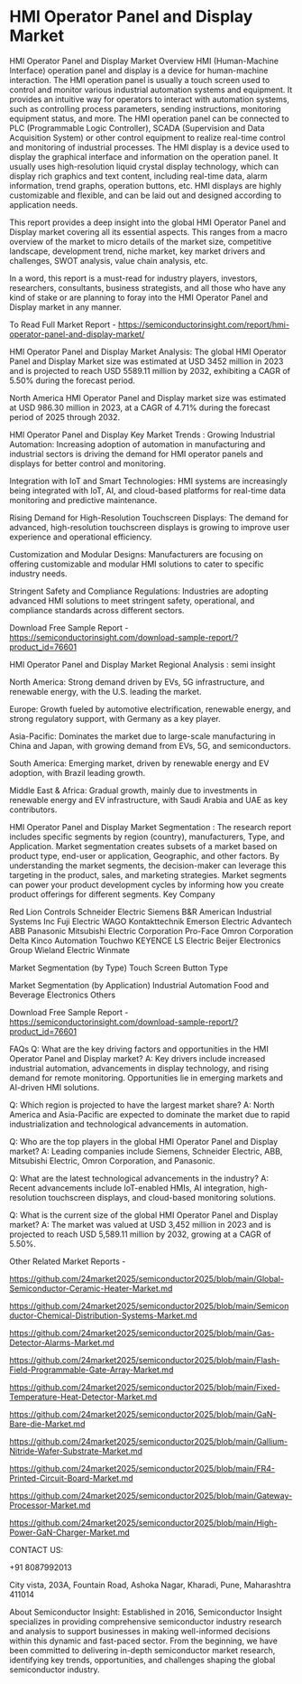 <h1>HMI Operator Panel and Display Market</h1>
HMI Operator Panel and Display Market Overview
HMI (Human-Machine Interface) operation panel and display is a device for human-machine interaction. The HMI operation panel is usually a touch screen used to control and monitor various industrial automation systems and equipment. It provides an intuitive way for operators to interact with automation systems, such as controlling process parameters, sending instructions, monitoring equipment status, and more. The HMI operation panel can be connected to PLC (Programmable Logic Controller), SCADA (Supervision and Data Acquisition System) or other control equipment to realize real-time control and monitoring of industrial processes. The HMI display is a device used to display the graphical interface and information on the operation panel. It usually uses high-resolution liquid crystal display technology, which can display rich graphics and text content, including real-time data, alarm information, trend graphs, operation buttons, etc. HMI displays are highly customizable and flexible, and can be laid out and designed according to application needs.

This report provides a deep insight into the global HMI Operator Panel and Display market covering all its essential aspects. This ranges from a macro overview of the market to micro details of the market size, competitive landscape, development trend, niche market, key market drivers and challenges, SWOT analysis, value chain analysis, etc.

In a word, this report is a must-read for industry players, investors, researchers, consultants, business strategists, and all those who have any kind of stake or are planning to foray into the HMI Operator Panel and Display market in any manner.

To Read Full Market Report -
https://semiconductorinsight.com/report/hmi-operator-panel-and-display-market/

HMI Operator Panel and Display Market Analysis:
The global HMI Operator Panel and Display Market size was estimated at USD 3452 million in 2023 and is projected to reach USD 5589.11 million by 2032, exhibiting a CAGR of 5.50% during the forecast period.

North America HMI Operator Panel and Display market size was estimated at USD 986.30 million in 2023, at a CAGR of 4.71% during the forecast period of 2025 through 2032.

HMI Operator Panel and Display Key Market Trends :
Growing Industrial Automation: Increasing adoption of automation in manufacturing and industrial sectors is driving the demand for HMI operator panels and displays for better control and monitoring.

Integration with IoT and Smart Technologies: HMI systems are increasingly being integrated with IoT, AI, and cloud-based platforms for real-time data monitoring and predictive maintenance.

Rising Demand for High-Resolution Touchscreen Displays: The demand for advanced, high-resolution touchscreen displays is growing to improve user experience and operational efficiency.

Customization and Modular Designs: Manufacturers are focusing on offering customizable and modular HMI solutions to cater to specific industry needs.

Stringent Safety and Compliance Regulations: Industries are adopting advanced HMI solutions to meet stringent safety, operational, and compliance standards across different sectors.

Download Free Sample Report -
https://semiconductorinsight.com/download-sample-report/?product_id=76601

HMI Operator Panel and Display Market Regional Analysis :
semi insight

North America:
Strong demand driven by EVs, 5G infrastructure, and renewable energy, with the U.S. leading the market.

Europe:
Growth fueled by automotive electrification, renewable energy, and strong regulatory support, with Germany as a key player.

Asia-Pacific:
Dominates the market due to large-scale manufacturing in China and Japan, with growing demand from EVs, 5G, and semiconductors.

South America:
Emerging market, driven by renewable energy and EV adoption, with Brazil leading growth.

Middle East & Africa:
Gradual growth, mainly due to investments in renewable energy and EV infrastructure, with Saudi Arabia and UAE as key contributors.

HMI Operator Panel and Display Market Segmentation :
The research report includes specific segments by region (country), manufacturers, Type, and Application. Market segmentation creates subsets of a market based on product type, end-user or application, Geographic, and other factors. By understanding the market segments, the decision-maker can leverage this targeting in the product, sales, and marketing strategies. Market segments can power your product development cycles by informing how you create product offerings for different segments.
Key Company

Red Lion Controls
Schneider Electric
Siemens
B&R
American Industrial Systems Inc
Fuji Electric
WAGO Kontakttechnik
Emerson Electric
Advantech
ABB
Panasonic
Mitsubishi Electric Corporation
Pro-Face
Omron Corporation
Delta
Kinco Automation
Touchwo
KEYENCE
LS Electric
Beijer Electronics Group
Wieland Electric
Winmate

Market Segmentation (by Type)
Touch Screen
Button Type

Market Segmentation (by Application)
Industrial Automation
Food and Beverage
Electronics
Others

Download Free Sample Report -
https://semiconductorinsight.com/download-sample-report/?product_id=76601

FAQs
Q: What are the key driving factors and opportunities in the HMI Operator Panel and Display market?
A: Key drivers include increased industrial automation, advancements in display technology, and rising demand for remote monitoring. Opportunities lie in emerging markets and AI-driven HMI solutions.

Q: Which region is projected to have the largest market share?
A: North America and Asia-Pacific are expected to dominate the market due to rapid industrialization and technological advancements in automation.

Q: Who are the top players in the global HMI Operator Panel and Display market?
A: Leading companies include Siemens, Schneider Electric, ABB, Mitsubishi Electric, Omron Corporation, and Panasonic.

Q: What are the latest technological advancements in the industry?
A: Recent advancements include IoT-enabled HMIs, AI integration, high-resolution touchscreen displays, and cloud-based monitoring solutions.

Q: What is the current size of the global HMI Operator Panel and Display market?
A: The market was valued at USD 3,452 million in 2023 and is projected to reach USD 5,589.11 million by 2032, growing at a CAGR of 5.50%.

Other Related Market Reports -

https://github.com/24market2025/semiconductor2025/blob/main/Global-Semiconductor-Ceramic-Heater-Market.md

https://github.com/24market2025/semiconductor2025/blob/main/Semiconductor-Chemical-Distribution-Systems-Market.md

https://github.com/24market2025/semiconductor2025/blob/main/Gas-Detector-Alarms-Market.md

https://github.com/24market2025/semiconductor2025/blob/main/Flash-Field-Programmable-Gate-Array-Market.md

https://github.com/24market2025/semiconductor2025/blob/main/Fixed-Temperature-Heat-Detector-Market.md

https://github.com/24market2025/semiconductor2025/blob/main/GaN-Bare-die-Market.md

https://github.com/24market2025/semiconductor2025/blob/main/Gallium-Nitride-Wafer-Substrate-Market.md

https://github.com/24market2025/semiconductor2025/blob/main/FR4-Printed-Circuit-Board-Market.md

https://github.com/24market2025/semiconductor2025/blob/main/Gateway-Processor-Market.md

https://github.com/24market2025/semiconductor2025/blob/main/High-Power-GaN-Charger-Market.md

CONTACT US:

+91 8087992013

City vista, 203A, Fountain Road, Ashoka Nagar, Kharadi, Pune, Maharashtra 411014

About Semiconductor Insight:
Established in 2016, Semiconductor Insight specializes in providing comprehensive semiconductor industry research and analysis to support businesses in making well-informed decisions within this dynamic and fast-paced sector. From the beginning, we have been committed to delivering in-depth semiconductor market research, identifying key trends, opportunities, and challenges shaping the global semiconductor industry.
